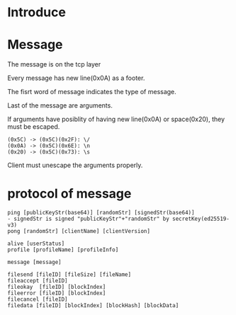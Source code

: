 # Introduce



# Message

The message is on the tcp layer

Every message has new line(0x0A) as a footer.

The fisrt word of message indicates the type of message.

Last of the message are arguments.

If arguments have posiblity of having new line(0x0A) or space(0x20),
they must be escaped.

```
(0x5C) -> (0x5C)(0x2F): \/
(0x0A) -> (0x5C)(0x6E): \n
(0x20) -> (0x5C)(0x73): \s
```

Client must unescape the arguments properly.


# protocol of message

```
ping [publicKeyStr(base64)] [randomStr] [signedStr(base64)]
- signedStr is signed "publicKeyStr"+"randomStr" by secretKey(ed25519-v3)
pong [randomStr] [clientName] [clientVersion] 

alive [userStatus] 
profile [profileName] [profileInfo] 

message [message] 

filesend [fileID] [fileSize] [fileName] 
fileaccept [fileID] 
fileokay  [fileID] [blockIndex] 
fileerror [fileID] [blockIndex] 
filecancel [fileID] 
filedata [fileID] [blockIndex] [blockHash] [blockData]
```